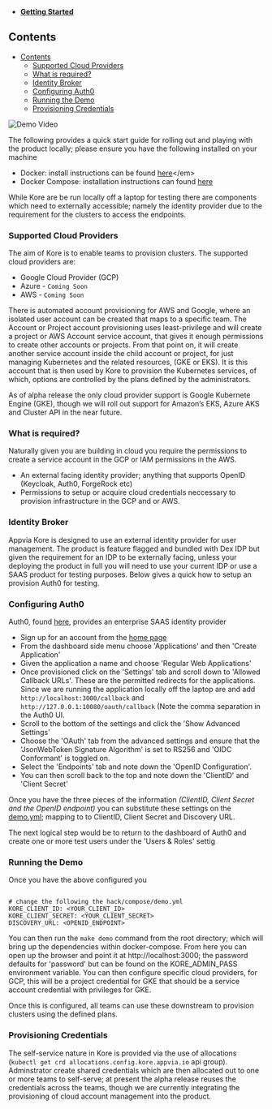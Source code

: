 - [**Getting Started**](#getting-started)

## Contents
- [Contents](#contents)
  - [Supported Cloud Providers](#supported-cloud-providers)
  - [What is required?](#what-is-required)
  - [Identity Broker](#identity-broker)
  - [Configuring Auth0](#configuring-auth0)
  - [Running the Demo](#running-the-demo)
  - [Provisioning Credentials](#provisioning-credentials)

![Demo Video](images/demo.gif)

The following provides a quick start guide for rolling out and playing with the product locally; please ensure you have the following installed on your machine

- Docker: install instructions can be found [here]([https://docs.docker.com/install/](https://docs.docker.com/install/))</em>
- Docker Compose: installation instructions can found [here](https://docs.docker.com/compose/install/)

While Kore are be run locally off a laptop for testing there are components which need to externally accessible; namely the identity provider due to the requirement for the clusters to access the endpoints.

### Supported Cloud Providers

The aim of Kore is to enable teams to provision clusters. The supported cloud providers are:

+ Google Cloud Provider (GCP)
+ Azure - `Coming Soon`
+ AWS - `Coming Soon`

There is automated account provisioning for AWS and Google, where an isolated user account can be created that maps to a specific team. The Account or Project account provisioning uses least-privilege and will create a project or AWS Account service account, that gives it enough permissions to create other accounts or projects. From that point on, it will create another service account inside the child account or project, for just managing Kubernetes and the related resources, (GKE or EKS). It is this account that is then used by Kore to provision the Kubernetes services, of which, options are controlled by the plans defined by the administrators.

As of alpha release the only cloud provider support is Google Kubernete Engine (GKE), though we will roll out support for Amazon’s EKS, Azure AKS and Cluster API in the near future.

### What is required?

Naturally given you are building in cloud you require the permissions to create a service account in the GCP or IAM permissions in the AWS.

- An external facing identity provider; anything that supports OpenID (Keycloak, Auth0, ForgeRock etc)
- Permissions to setup or acquire cloud credentials neccessary to provision infrastructure in the GCP and or AWS.

### Identity Broker

Appvia Kore is designed to use an external identity provider for user management. The product is feature flagged and bundled with Dex IDP but given the requirement for an IDP to be externally facing, unless your deploying the product in full you will need to use your current IDP or use a SAAS product for testing purposes. Below gives a quick how to setup an provision Auth0 for testing.

### Configuring Auth0

Auth0, found [here](https://auth0.com/), provides an enterprise SAAS identity provider

- Sign up for an account from the [home page](https://auth0.com)
- From the dashboard side menu choose 'Applications' and then 'Create Application'
- Given the application a name and choose 'Regular Web Applications'
- Once provisioned click on the 'Settings' tab and scroll down to 'Allowed Callback URLs'. These are the permitted redirects for the applications. Since we are running the application locally off the laptop are and add `http://localhost:3000/callback` and `http://127.0.0.1:10080/oauth/callback` (Note the comma separation in the Auth0 UI.
- Scroll to the bottom of the settings and click the 'Show Advanced Settings'
- Choose the 'OAuth' tab from the advanced settings and ensure that the 'JsonWebToken Signature Algorithm' is set to RS256 and 'OIDC Conformant' is toggled on.
- Select the 'Endpoints' tab and note down the 'OpenID Configuration'.
- You can then scroll back to the top and note down the 'ClientID' and 'Client Secret'

Once you have the three pieces of the information *(ClientID, Client Secret and the OpenID endpoint)* you can substitute these settings on the [demo.yml](https://github.com/appvia/kore/blob/master/hack/compose/demo.yml); mapping to to ClientID, Client Secret and Discovery URL.

The next logical step would be to return to the dashboard of Auth0 and create one or more test users under the 'Users & Roles' settig

### Running the Demo

Once you have the above configured you

```shell

# change the following the hack/compose/demo.yml
KORE_CLIENT_ID: <YOUR_CLIENT_ID>
KORE_CLIENT_SECRET: <YOUR_CLIENT_SECRET>
DISCOVERY_URL: <OPENID_ENDPOINT>
```

You can then run the `make demo` command from the root directory; which will bring up the dependencies within docker-compose. From here you can open up the browser and point it at http://localhost:3000; the password defaults for 'password' but can be found on the KORE_ADMIN_PASS environment variable. You can then configure specific cloud providers, for GCP, this will be a project credential for GKE that should be a service account credential with privileges for GKE.

Once this is configured, all teams can use these downstream to provision clusters using the defined plans.

### Provisioning Credentials

The self-service nature in Kore is provided via the use of allocations (`kubectl get crd allocations.config.kore.appvia.io` api group). Adminstrator create shared credentials which are then allocated out to one or more teams to self-serve; at present the alpha release reuses the credentials across the teams, though we are currently integrating the provisioning of cloud account management into the product.

